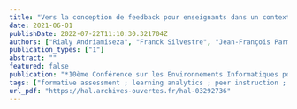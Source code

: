 ```yaml
---
title: "Vers la conception de feedback pour enseignants dans un contexte d'évaluation formative à grande échelle : une approche analytique"
date: 2021-06-01
publishDate: 2022-07-22T11:10:30.321704Z
authors: ["Rialy Andriamiseza", "Franck Silvestre", "Jean-François Parmentier", "Julien Broisin"]
publication_types: ["1"]
abstract: ""
featured: false
publication: "*10ème Conférence sur les Environnements Informatiques pour l'Apprentissage Humain (EIAH 2021)*"
tags: ["formative assessment ; learning analytics ; peer instruction ; teacher feedback ; learning analytics ; évaluation formative ; feedback pour enseignants ; instruction par les pairs"]
url_pdf: "https://hal.archives-ouvertes.fr/hal-03292736"
---
```


